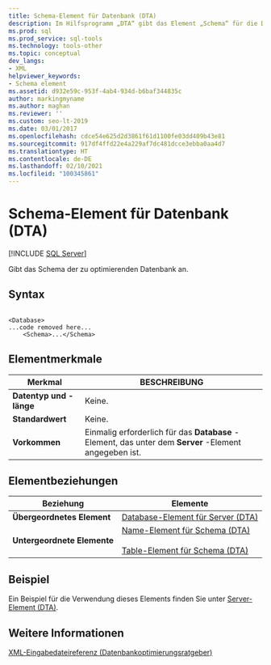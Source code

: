 ```yaml
---
title: Schema-Element für Datenbank (DTA)
description: Im Hilfsprogramm „DTA“ gibt das Element „Schema“ für die Datenbank das Schema der Datenbank an, die Sie optimieren möchten.
ms.prod: sql
ms.prod_service: sql-tools
ms.technology: tools-other
ms.topic: conceptual
dev_langs:
- XML
helpviewer_keywords:
- Schema element
ms.assetid: d932e59c-953f-4ab4-934d-b6baf344835c
author: markingmyname
ms.author: maghan
ms.reviewer: ''
ms.custom: seo-lt-2019
ms.date: 03/01/2017
ms.openlocfilehash: cdce54e625d2d3861f61d1100fe03dd409b43e81
ms.sourcegitcommit: 917df4ffd22e4a229af7dc481dcce3ebba0aa4d7
ms.translationtype: HT
ms.contentlocale: de-DE
ms.lasthandoff: 02/10/2021
ms.locfileid: "100345861"
---
```

# <a name="schema-element-for-database-dta"></a>Schema-Element für Datenbank (DTA)

 [!INCLUDE [SQL Server](../../includes/applies-to-version/sqlserver.md)]

Gibt das Schema der zu optimierenden Datenbank an.  
  
## <a name="syntax"></a>Syntax  
  
```  
  
<Database>  
...code removed here...  
    <Schema>...</Schema>  
```  
  
## <a name="element-characteristics"></a>Elementmerkmale  
  
|Merkmal|BESCHREIBUNG|  
|--------------------|-----------------|  
|**Datentyp und -länge**|Keine.|  
|**Standardwert**|Keine.|  
|**Vorkommen**|Einmalig erforderlich für das **Database** -Element, das unter dem **Server** -Element angegeben ist.|  
  
## <a name="element-relationships"></a>Elementbeziehungen  
  
|Beziehung|Elemente|  
|------------------|--------------|  
|**Übergeordnetes Element**|[Database-Element für Server &#40;DTA&#41;](../../tools/dta/database-element-for-server-dta.md)|  
|**Untergeordnete Elemente**|[Name-Element für Schema &#40;DTA&#41;](../../tools/dta/name-element-for-schema-dta.md)<br /><br /> [Table-Element für Schema &#40;DTA&#41;](../../tools/dta/table-element-for-schema-dta.md)|  
  
## <a name="example"></a>Beispiel  
 Ein Beispiel für die Verwendung dieses Elements finden Sie unter [Server-Element &#40;DTA&#41;](../../tools/dta/server-element-dta.md).  
  
## <a name="see-also"></a>Weitere Informationen  
 [XML-Eingabedateireferenz &#40;Datenbankoptimierungsratgeber&#41;](../../tools/dta/xml-input-file-reference-database-engine-tuning-advisor.md)  
  
  
